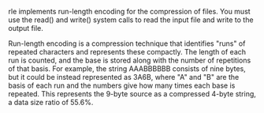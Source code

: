 rle implements run-length encoding for the compression of files. You must use the read() and write() system calls to read the input file and write to the output file.

Run-length encoding is a compression technique that identifies "runs" of repeated characters and represents these compactly. The length of each run is counted, and the base is stored along with the number of repetitions of that basis. For example, the string AAABBBBBB consists of nine bytes, but it could be instead represented as 3A6B, where "A" and "B" are the basis of each run and the numbers give how many times each base is repeated. This represents the 9-byte source as a compressed 4-byte string, a data size ratio of 55.6%.
